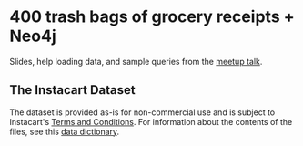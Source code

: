# 400 trash bags of grocery receipts + Neo4j

Slides, help loading data, and sample queries from the [meetup
talk](https://www.meetup.com/windy-city-graphdb/events/240348871/).

## The Instacart Dataset

The dataset is provided as-is for non-commercial use and is subject to Instacart's [Terms and Conditions](https://gist.github.com/jeremystan/582eba13d6ee27ed465c43dc78934700). For information about the contents of the files, see this [data dictionary](https://gist.github.com/jeremystan/c3b39d947d9b88b3ccff3147dbcf6c6b).


